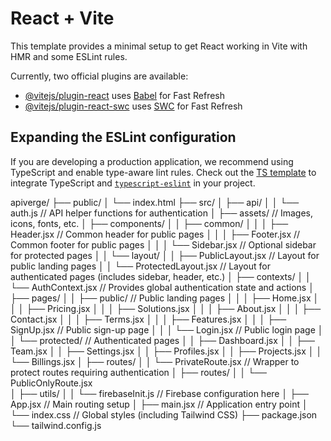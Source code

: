 # React + Vite

This template provides a minimal setup to get React working in Vite with HMR and some ESLint rules.

Currently, two official plugins are available:

- [@vitejs/plugin-react](https://github.com/vitejs/vite-plugin-react/blob/main/packages/plugin-react/README.md) uses [Babel](https://babeljs.io/) for Fast Refresh
- [@vitejs/plugin-react-swc](https://github.com/vitejs/vite-plugin-react-swc) uses [SWC](https://swc.rs/) for Fast Refresh

## Expanding the ESLint configuration

If you are developing a production application, we recommend using TypeScript and enable type-aware lint rules. Check out the [TS template](https://github.com/vitejs/vite/tree/main/packages/create-vite/template-react-ts) to integrate TypeScript and [`typescript-eslint`](https://typescript-eslint.io) in your project.



apiverge/
├── public/
│   └── index.html
├── src/
│   ├── api/
│   │   └── auth.js             // API helper functions for authentication
│   ├── assets/                 // Images, icons, fonts, etc.
│   ├── components/
│   │   ├── common/
│   │   │   ├── Header.jsx      // Common header for public pages
│   │   │   ├── Footer.jsx      // Common footer for public pages
│   │   │   └── Sidebar.jsx     // Optional sidebar for protected pages
│   │   └── layout/
│   │       ├── PublicLayout.jsx    // Layout for public landing pages
│   │       └── ProtectedLayout.jsx // Layout for authenticated pages (includes sidebar, header, etc.)
│   ├── contexts/
│   │   └── AuthContext.jsx     // Provides global authentication state and actions
│   ├── pages/
│   │   ├── public/             // Public landing pages
│   │   │   ├── Home.jsx
│   │   │   ├── Pricing.jsx
│   │   │   ├── Solutions.jsx
│   │   │   ├── About.jsx
│   │   │   ├── Contact.jsx
│   │   │   ├── Terms.jsx
│   │   │   ├── Features.jsx
│   │   │   ├── SignUp.jsx      // Public sign-up page
│   │   │   └── Login.jsx       // Public login page
│   │   └── protected/          // Authenticated pages
│   │       ├── Dashboard.jsx
│   │       ├── Team.jsx
│   │       ├── Settings.jsx
│   │       ├── Profiles.jsx
│   │       ├── Projects.jsx
│   │       └── Billings.jsx
│   ├── routes/
│   │   └── PrivateRoute.jsx    // Wrapper to protect routes requiring authentication
│   ├── routes/
│   │   └── PublicOnlyRoute.jsx  
│   ├── utils/
│   │   └── firebaseInit.js     // Firebase configuration here
│   ├── App.jsx                 // Main routing setup
│   ├── main.jsx                // Application entry point
│   └── index.css               // Global styles (including Tailwind CSS)
├── package.json
└── tailwind.config.js
